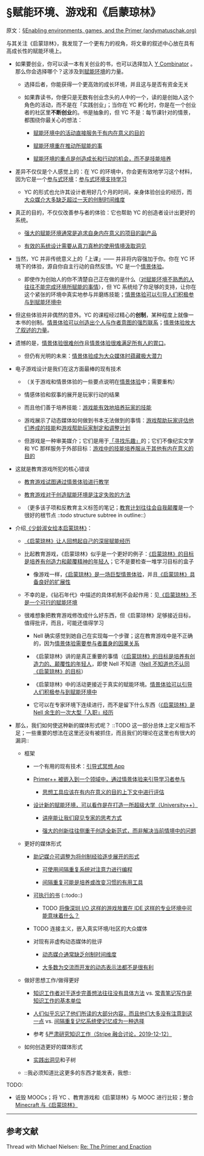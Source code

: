 # §赋能环境、游戏和《启蒙琼林》

原文：[§Enabling environments, games, and the Primer (andymatuschak.org)](https://notes.andymatuschak.org/z244xx3kMf1v8UnkZKUwQBAwBsHLpUgN4YhsG)

与其关注《启蒙琼林》，我发现了一个更有力的视角，将文章的叙述中心放在具有高成长性的赋能环境上。

- 如果要创业，你可以读一本有关创业的书，也可以选择加入 [Y Combinator](https://notes.andymatuschak.org/z2kQbKXThuY4FrdXVcE7JCt974sPATVhSpita) 。那么你会选择哪个？这涉及到[赋能环境](https://notes.andymatuschak.org/z3DaBP4vN1dutjUgrk3jbEeNxScccvDCxDgXe)的力量。

  - 选择后者，你能获得一个更高效的成长环境，并且这与是否有资金无关

  - 如果靠读书，你便只是无数有创业念头的人中的一个，读的是创始人这个角色的活动，而不是在「实践创业」；当你在 YC 孵化时，你是在一个创业者的社区里**不断创业**的。书是抽象的，但 YC 不是：每节课针对的情景，都围绕你最关心的想法：

    - [赋能环境中的活动直接服务于有内在意义的目的](https://notes.andymatuschak.org/z7wh92mfgXNTLk8AhaaLxsViQuzqGY5cV56Vm)

    - [赋能环境重在推动所赋能的事](https://notes.andymatuschak.org/z6tuZZKaNeLM7c9jPZwNVGURGTuXLy8jesv5i)

    - [赋能环境的重点是创造成长和行动的机会，而不是技能培养](https://notes.andymatuschak.org/z5th5bWm6VhB6PPbYB97gUKMdnaZe5atntRza)

 - 差异不仅仅是个人感觉上的：在 YC 的环境中，你会更有效地学习这个材料，因为它是一个[参与式环境](https://notes.andymatuschak.org/z63gaUtZqb9mMUKRf85UhtEFPMgBBJbqvT2r8)：[参与式环境支持学习](https://notes.andymatuschak.org/z56HX9kF6fRMoRQfT6VhZN9ehnrrLDAq8FEFP)

    - YC 的形式也允许其设计者用好几个月的时间，亲身体验创业的经历，而[大众媒介大多缺乏超过一天的创制时间维度](https://notes.andymatuschak.org/z7JZswHPm99BbpTnb7NcP9Rnp8Bs6jsM3zjdv)

  - 真正的目的，不仅仅改善参与者的体验：它也帮助 YC 的创造者设计出更好的系统。

    - [强大的赋能环境通常是追求自身内在意义的项目的副产品](https://notes.andymatuschak.org/z4N6d29XL2PZXCa64HPcxA64RGWDb6Cagc1gs)

    - [有效的系统设计需要从真刀真枪的使用情境汲取洞见](https://notes.andymatuschak.org/z3H98n8DGZmu8XArqHZVsckyWvbTe8wK4kAt2)

  - 当然，YC 并非传统意义上的「上课」—— 并非将内容强加于你。你在 YC 环境下的体验，源自你自主行动的自然反馈。YC 是一个[情景体验](https://notes.andymatuschak.org/z3KASfpz5AmNmqM2m517Jbs1EvXrLN7NkeYWH)。

    - 即使作为创始人的你不清楚自己正在做的是什么（[对赋能环境不熟悉的人往往不能完成环境所赋能的事情](https://notes.andymatuschak.org/z3XsSKarN8i3pV4WjPiJ7pVGG6akRVQvU7ngK)），但 YC 系统给了你足够的支持，让你在这个紧张的环境中真实地参与并磨练技能；[情景体验可以引导人们积极参与到赋能环境中](https://notes.andymatuschak.org/z2FDTR2NfpW1AtA4SAETevmKC2uDGEHfKrbhG)

  - 但这些体验并非偶然的意外。YC 的课程经过精心的**创制**，某种程度上就像一本书的创制。[情景体验可以创造出个人与作者意图的强烈联系](https://notes.andymatuschak.org/z6rE2jCvARneUxogtFCTMafzJvYEKWFgb51c2)；[情景体验放大了叙述的力量](https://notes.andymatuschak.org/zhZFC1LFDwAcsgJAdaKEDnSHyrf1bR954Ssb)。

- 遗憾的是，[情景体验很难创作](https://notes.andymatuschak.org/z2Moj6uUj8hJ11dDMbrHsF58BMmxe6p48rsvv)且[情景体验很难满足所有人的胃口](https://notes.andymatuschak.org/z2K87JksHrc9UDQR2PoTxXeRNdJA1Wo9N8Au2)。

  - 但仍有光明的未来：[情景体验成为大众媒体时蕴藏极大潜力](https://notes.andymatuschak.org/z6oXuXLZ7Wq1eBqskyfph2wz9gjohQUKSBFzx)

- 电子游戏设计是我们在这方面最棒的现有技术

  - （关于游戏和情景体验的一些要点说明在[情景体验](https://notes.andymatuschak.org/z3KASfpz5AmNmqM2m517Jbs1EvXrLN7NkeYWH)中；需要重构）

  - 情感体验和叙事的展开是玩家行动的结果

  - 而且他们善于培养技能：[游戏能有效地培养玩家的技能](https://notes.andymatuschak.org/z2J6v5xtfJaeW5KFF6fNwkHxLWQonxuUA5ndg)

  - 游戏展示了动态媒体如何做到书本无法做到的事情：[游戏帮助玩家评估他们养成的技能](https://notes.andymatuschak.org/z2tZBJUtAasH3bGxHaEpFdP5zjjiWwqDsFxEM)和[游戏帮助玩家制定和调整计划](https://notes.andymatuschak.org/z7mU6RxxzJ9FZBCcgbYQsv9nExuK3xVm635Ks)

  - 但游戏是一种审美媒介；它们是用于[「寻找乐趣」](https://notes.andymatuschak.org/z2BH7jhTMRmmjM5UHyVUShW4ZtTSzxaV7oubs)的；它们不像纪实文学和 YC 那样服务于外部目标：[游戏中的技能培养服从于其他有内在意义的目的](https://notes.andymatuschak.org/zeb2g4GbLPhXGKZavqQ7v7iuqe5B8jGhnFKw)

- 这就是教育游戏所犯的核心错误

  - [教育游戏试图通过情景体验进行教学](https://notes.andymatuschak.org/z5xCoFBNqoFjNHsWcsP4GbSPKqAG3dNzR6SXC)

  - [教育游戏对于创造赋能环境是注定失败的方法](https://notes.andymatuschak.org/z7wPt3dxX5hp6LK3PLUBTJXxk7kAhMuh8UDck)

  - （更多该子项和反教育主义标签的笔记；[教育计划往往会自我颠覆](https://notes.andymatuschak.org/z6qfYv9SPx6M9FZPzVj7o4qVRD1iTGJpMfz6J)是一个很好的根节点 ::todo structure subtree in outline::）

- 介绍[《少龄淑女绘本启蒙琼林》](https://notes.andymatuschak.org/z6xtQsFDb5YAPxWzJdoYKbYVAxQghSteVEyoX)：

  - [《启蒙琼林》让人回想起自己的深层赋能经历](https://notes.andymatuschak.org/z6y1YwYjJS1YAjjegXPTQzoxhrX8CUpk5PjS8)

  - 比起教育游戏，《启蒙琼林》似乎是一个更好的例子：[《启蒙琼林》的目标是培养有创造力和颠覆精神的年轻人](https://notes.andymatuschak.org/zvMhuE5FyXVfspgazybETDJwHrYPVxN2Cere)；它不是要检查一堆学习目标的盒子

    - 像游戏一样，[《启蒙琼林》是一场巨型情景体验](https://notes.andymatuschak.org/z2bumF8sVKrkRzRTcVPL8xfMCkJ9f4se2e8cR)，并且[《启蒙琼林》具备良好的扩展性](https://notes.andymatuschak.org/z5NZs4GTsEc9n8zyYoVCTA9AfSMDNrHwdQRoF)

  - 不幸的是，《钻石年代》中描述的具体机制不会起作用：见[《启蒙琼林》不是一个可行的赋能环境](https://notes.andymatuschak.org/z4WNFDsAy4sqT8eU9VUfKwW1gdSL4UGB4mbyG)

  - 很难想象把教育游戏修改成什么好东西，但《启蒙琼林》足够接近目标，值得批评，而且，可能还值得学习

    - Nell 确实感觉到她自己在实现每一个步骤；这在教育游戏中是不正确的，因为[情景体验需要参与者置身的因果关系](https://notes.andymatuschak.org/z3JVez8dDfxTHY1K9tHUfLLcgLkUmXQ2HKXUU)

    - 《启蒙琼林》讲的是真正重要的事情（[《启蒙琼林》的目标是培养有创造力的、颠覆性的年轻人](https://notes.andymatuschak.org/zvMhuE5FyXVfspgazybETDJwHrYPVxN2Cere)，即使 Nell 不知道（[Nell 不知道也不认同《启蒙琼林》的目标](https://notes.andymatuschak.org/z6mg4iibFwrKipuEYQvBuA9cxnjvZ2vG2QgQ9)）

    - 《启蒙琼林》中的活动更接近于真实的赋能环境。[情景体验可以引导人们积极参与到赋能环境中](https://notes.andymatuschak.org/z2FDTR2NfpW1AtA4SAETevmKC2uDGEHfKrbhG)

    - 它可以在专家环境下连续进行，而不是留下什么东西（[《启蒙琼林》是 Nell 余生的一次大型「入职」经历](https://notes.andymatuschak.org/z2JYDtbKyaxf2nhicZTCGEScUcYLjZuda4vY8)

- 那么，我们如何使这种新的媒体形式呢？ ::TODO 这一部分总体上定义相当不足；一些重要的想法在这里还没有被抓住，而且我们的理论在这里也有很大的漏洞::

  - 框架

    - 一个有用的现有技术：[引导式冥想 App](https://notes.andymatuschak.org/z2LoRpSoo5Un8EbqkZEjJjvjM1BYLLQD1VJM)

    - [Primer++ 被嵌入到一个领域中，通过情景体验来引导学习者参与](https://notes.andymatuschak.org/z62M2Kdje6rnm6qHaQ5LSsNbc6FBNcmppbg1P)

      - [思想工具应该在有内在意义的目的上下文中进行评估](https://notes.andymatuschak.org/z494jinM6aNqjzLuVenhH3tkgMWuDgzby3odm)

    - [设计新的赋能环境，可以看作是在打造一所超级大学（University++）](https://notes.andymatuschak.org/z7VvaRXqJ9ftH18TPKpySuRiEkLj9N9MFLQAW)

      - [讲座能让我们窥见专家的思考方式](https://notes.andymatuschak.org/z4miEVp2N1DZuaGoETEg8auwiREBW2Q9mZjgi)

      - [强大的创新往往侧重于创造全新范式，而非解决当前情境中的问题](https://notes.andymatuschak.org/z6ReihULdqZXqhY2bMACp15kwgM1sT421Cx6p)

  - 更好的媒体形式

    - [助记媒介可调整为将创制经验逐步展开的形式](https://notes.andymatuschak.org/zvzwYeFU3Au4Ya2uVh2k3BUu8udZB7NSrAdL)

      - [可使用间隔重复系统对注意力进行编程](https://notes.andymatuschak.org/z2gqazXUkf9qyFjMQg4W3dw6yegnAJszvDywN)

      - [间隔重复可能是培养或改变习惯的有用工具](https://notes.andymatuschak.org/z249N76MhdBzDfrwMnqP6jEsTv6Z8u2kJrp8)

    - [可执行的书](https://notes.andymatuschak.org/z2UKZTkAbLUKR85d92gqB7ahoxcS2tpB2ah2) (::todo::)

      - TODO [将像深圳 I/O 这样的游戏放置在 IDE 这样的专业环境中可能意味着什么？](https://notes.andymatuschak.org/z2d6S6xLW7NesbCMVtSPfVyNcr4WLLCMM112)

    - TODO 连接主义，嵌入真实环境/社区的大众媒体

    - 对现有非虚构动态媒体的批评

      - [动态媒介通常缺乏创制时间维度](https://notes.andymatuschak.org/z8aiVRywvJYDB9gvpCDxa4KUBcKr8R4geNAiJ)

      - [大多数为交流而开发的动态表示法都不是很有利](https://notes.andymatuschak.org/zB5wf5crA1jVZb6CycZSjGRTjSkw2BpsdjG)

  - 做好思想工作/做得更好

    - [知识工作者对于逐步完善想法往往没有具体方法](https://notes.andymatuschak.org/z2A9r2zcddVXfxjevj5Nzayhwxr9VuycjxYdz) vs. [常青笔记写作是知识工作的基本单位](https://notes.andymatuschak.org/z3SjnvsB5aR2ddsycyXofbYR7fCxo7RmKW2be)

    - [人们似乎忘记了他们所读的大部分内容，而且他们大多没有注意到这一点](https://notes.andymatuschak.org/z3d6dFhTA5zTmykZ3zh4Y2vCw3aVbUxRiQQcc) vs. [间隔重复记忆系统使记忆成为一种选择](https://notes.andymatuschak.org/z4bR1HVvDUhMXDm5SJB4Tiw4xGbrm9AfXWgbc)

    - 参考 [§严肃研究知识工作（Stripe 融合讨论，2019-12-12）](https://notes.andymatuschak.org/z5opHsGrNmCib7YQfLv6XbYURzZgZmx4Mrh5y)

  - 如何创造更好的媒体形式

    - [实践出洞见](https://notes.andymatuschak.org/z7YyAp683VNbTmDG4hx9QFpf5urwxZJpsycS6)和子树

  - ::我必须知道比这更多的东西才能发表，我想::

TODO:

- 诋毁 MOOCs；将 YC 、教育游戏和《启蒙琼林》与 MOOC 进行比较；整合 [Minecraft 与《启蒙琼林》](https://notes.andymatuschak.org/z5U8XrHkLFcmaGPMmK4V4AW8ojHxPq1sJ1BJp)

------

## 参考文献

Thread with Michael Nielsen: [Re: The Primer and Enaction](javascript:void(0))